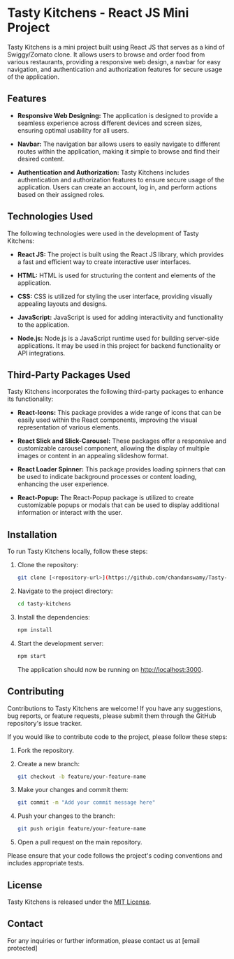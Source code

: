# Tasty Kitchens - React JS Mini Project

Tasty Kitchens is a mini project built using React JS that serves as a kind of Swiggy/Zomato clone. It allows users to browse and order food from various restaurants, providing a responsive web design, a navbar for easy navigation, and authentication and authorization features for secure usage of the application.

## Features

- **Responsive Web Designing:** The application is designed to provide a seamless experience across different devices and screen sizes, ensuring optimal usability for all users.

- **Navbar:** The navigation bar allows users to easily navigate to different routes within the application, making it simple to browse and find their desired content.

- **Authentication and Authorization:** Tasty Kitchens includes authentication and authorization features to ensure secure usage of the application. Users can create an account, log in, and perform actions based on their assigned roles.

## Technologies Used

The following technologies were used in the development of Tasty Kitchens:

- **React JS:** The project is built using the React JS library, which provides a fast and efficient way to create interactive user interfaces.

- **HTML:** HTML is used for structuring the content and elements of the application.

- **CSS:** CSS is utilized for styling the user interface, providing visually appealing layouts and designs.

- **JavaScript:** JavaScript is used for adding interactivity and functionality to the application.

- **Node.js:** Node.js is a JavaScript runtime used for building server-side applications. It may be used in this project for backend functionality or API integrations.

## Third-Party Packages Used

Tasty Kitchens incorporates the following third-party packages to enhance its functionality:

- **React-Icons:** This package provides a wide range of icons that can be easily used within the React components, improving the visual representation of various elements.

- **React Slick and Slick-Carousel:** These packages offer a responsive and customizable carousel component, allowing the display of multiple images or content in an appealing slideshow format.

- **React Loader Spinner:** This package provides loading spinners that can be used to indicate background processes or content loading, enhancing the user experience.

- **React-Popup:** The React-Popup package is utilized to create customizable popups or modals that can be used to display additional information or interact with the user.

## Installation

To run Tasty Kitchens locally, follow these steps:

1. Clone the repository:

   ```bash
   git clone [<repository-url>](https://github.com/chandanswamy/Tasty-Kitchens.git)
   ```

2. Navigate to the project directory:

   ```bash
   cd tasty-kitchens
   ```

3. Install the dependencies:

   ```bash
   npm install
   ```

4. Start the development server:

   ```bash
   npm start
   ```

   The application should now be running on [http://localhost:3000](http://localhost:3000).

## Contributing

Contributions to Tasty Kitchens are welcome! If you have any suggestions, bug reports, or feature requests, please submit them through the GitHub repository's issue tracker.

If you would like to contribute code to the project, please follow these steps:

1. Fork the repository.

2. Create a new branch:

   ```bash
   git checkout -b feature/your-feature-name
   ```

3. Make your changes and commit them:

   ```bash
   git commit -m "Add your commit message here"
   ```

4. Push your changes to the branch:

   ```bash
   git push origin feature/your-feature-name
   ```

5. Open a pull request on the main repository.

Please ensure that your code follows the project's coding conventions and includes appropriate tests.

## License

Tasty Kitchens is released under the [MIT License](LICENSE).

## Contact

For any inquiries or further information, please contact us at [email protected]
